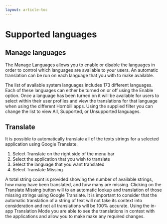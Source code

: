 ```yaml
---
layout: article-toc
---
```

# Supported languages

## Manage languages
The Manage Languages allows you to enable or disable the languages in order to control which languages are available to your users. An automatic translation can be run on each language that you with to make available.


The list of available system languages includes 173 different languages. Each of these languages can either be turned on or off using the Enable option. Once a language has been turned on it will be available for users to select within their user profiles and view the translations for that language when using the different Hornbill apps. Using the supplied filter you can change the list to view All, Supported, or Unsupported languages.

## Translate
It is possible to automatically translate all of the texts strings for a selected application using Google Translate.

1. Select Translate on the right side of the menu bar
1. Select the application that you wish to translate
1. Select the language that you want translated
1. Select Translate Missing

A total string count is provided showing the number of available strings, how many have been translated, and how many are missing. Clicking on the Translate Missing button will to an automatic lookup and translation of those missing strings using Google Translate. It is important to consider that the automatic translation of a string of text will not take its context into consideration and not all translations will be 100% accurate. Using the in-app Translation Mode you are able to see the translations in context with the applications and allow you to make make any required changes.

